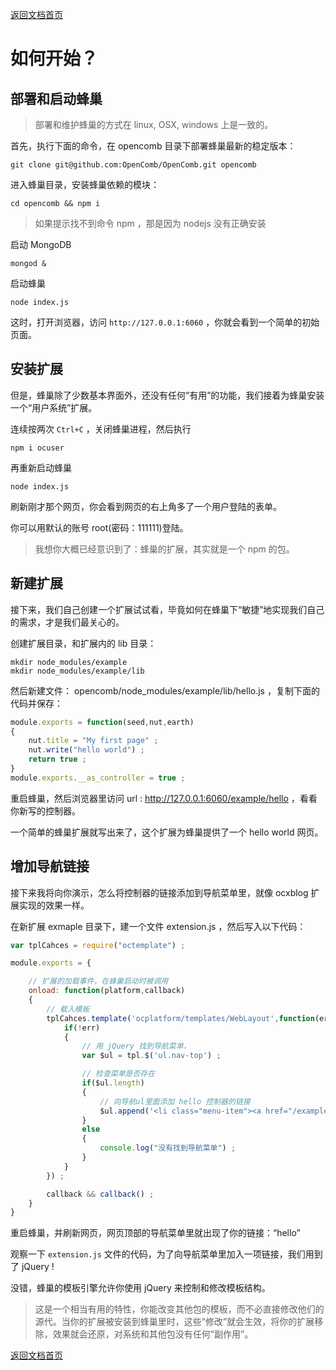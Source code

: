 [返回文档首页](../../README.md)

# 如何开始？

## 部署和启动蜂巢

> 部署和维护蜂巢的方式在 linux, OSX, windows 上是一致的。

首先，执行下面的命令，在 opencomb 目录下部署蜂巢最新的稳定版本：

```
git clone git@github.com:OpenComb/OpenComb.git opencomb
```

进入蜂巢目录，安装蜂巢依赖的模块：

```
cd opencomb && npm i
```

> 如果提示找不到命令 npm ，那是因为 nodejs 没有正确安装


启动 MongoDB
```
mongod &
```

启动蜂巢
```
node index.js
```

这时，打开浏览器，访问 `http://127.0.0.1:6060` ，你就会看到一个简单的初始页面。




## 安装扩展

但是，蜂巢除了少数基本界面外，还没有任何“有用”的功能，我们接着为蜂巢安装一个“用户系统”扩展。

连续按两次 `Ctrl+C` ，关闭蜂巢进程，然后执行

```
npm i ocuser
```

再重新启动蜂巢

```
node index.js
```

刷新刚才那个网页，你会看到网页的右上角多了一个用户登陆的表单。

你可以用默认的账号 root(密码：111111)登陆。

> 我想你大概已经意识到了：蜂巢的扩展，其实就是一个 npm 的包。


## 新建扩展

接下来，我们自己创建一个扩展试试看，毕竟如何在蜂巢下“敏捷”地实现我们自己的需求，才是我们最关心的。

创建扩展目录，和扩展内的 lib 目录：

```
mkdir node_modules/example
mkdir node_modules/example/lib
```

然后新建文件： opencomb/node_modules/example/lib/hello.js ，复制下面的代码并保存：

```javascript
module.exports = function(seed,nut,earth)
{
	nut.title = "My first page" ;
	nut.write("hello world") ;
	return true ;
}
module.exports.__as_controller = true ;
```

重启蜂巢，然后浏览器里访问 url : http://127.0.0.1:6060/example/hello ，看看你新写的控制器。

一个简单的蜂巢扩展就写出来了，这个扩展为蜂巢提供了一个 hello world 网页。


## 增加导航链接

接下来我将向你演示，怎么将控制器的链接添加到导航菜单里，就像 ocxblog 扩展实现的效果一样。

在新扩展 exmaple 目录下，建一个文件 extension.js ，然后写入以下代码：

```javascript
var tplCahces = require("octemplate") ;

module.exports = {

	// 扩展的加载事件，在蜂巢启动时被调用
	onload: function(platform,callback)
	{
		// 载入模板
		tplCahces.template('ocplatform/templates/WebLayout',function(err,tpl){
			if(!err)
			{
				// 用 jQuery 找到导航菜单，
				var $ul = tpl.$('ul.nav-top') ;

				// 检查菜单是否存在
				if($ul.length)
				{
					// 向导航ul里面添加 hello 控制器的链接
					$ul.append('<li class="menu-item"><a href="/example/hello">hello</a></li>') ;
				}
				else
				{
					console.log("没有找到导航菜单") ;
				}
			}
		}) ;

		callback && callback() ;
	}
}
```

重启蜂巢，并刷新网页，网页顶部的导航菜单里就出现了你的链接：“hello”

观察一下 `extension.js` 文件的代码，为了向导航菜单里加入一项链接，我们用到了 jQuery !

没错，蜂巢的模板引擎允许你使用 jQuery 来控制和修改模板结构。

> 这是一个相当有用的特性，你能改变其他包的模板，而不必直接修改他们的源代。当你的扩展被安装到蜂巢里时，这些“修改”就会生效，将你的扩展移除，效果就会还原，对系统和其他包没有任何“副作用”。

[返回文档首页](../../README.md)

